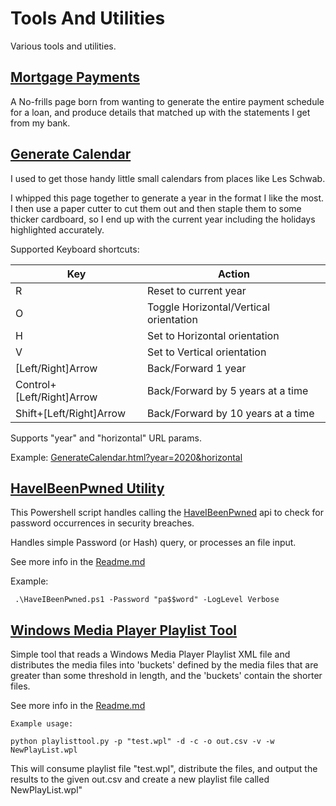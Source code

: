 # Tools And Utilities
Various tools and utilities.

## [Mortgage Payments](https://mrjimmo.com/ToolsAndUtilities/MortgagePayments/MortgagePayments.html)
A No-frills page born from wanting to generate the entire payment schedule for a loan, and produce details that matched up with the statements I get from my bank.

## [Generate Calendar](https://mrjimmo.com/ToolsAndUtilities/GenerateCalendar/GenerateCalendar.html)
I used to get those handy little small calendars from places like Les Schwab.

I whipped this page together to generate a year in the format I like the most.  I then use a paper cutter to cut them out and then staple them to some thicker cardboard, so I end up with the current year including the holidays highlighted accurately.

Supported Keyboard shortcuts:

|Key|Action|
|-|-|
|R|Reset to current year|
|O|Toggle Horizontal/Vertical orientation|
|H|Set to Horizontal orientation|
|V|Set to Vertical orientation|
|[Left/Right]Arrow|Back/Forward 1 year|
|Control+[Left/Right]Arrow|Back/Forward by 5 years at a time|
|Shift+[Left/Right]Arrow|Back/Forward by 10 years at a time|

Supports "year" and "horizontal" URL params.

Example: [GenerateCalendar.html?year=2020&horizontal](https://mrjimmo.com/ToolsAndUtilities/GenerateCalendar/GenerateCalendar.html?year=2020&horizontal)


## [HaveIBeenPwned Utility](https://github.com/MrJimmo/ToolsAndUtilities/tree/main/HaveIBeenPwned)
This Powershell script handles calling the [HaveIBeenPwned](https://haveibeenpwned.com/) api to check for password occurrences in security breaches.

Handles simple Password (or Hash) query, or processes an file input.

See more info in the [Readme.md](https://github.com/MrJimmo/ToolsAndUtilities/tree/main/HaveIBeenPwned/Readme.md)

Example:

` .\HaveIBeenPwned.ps1 -Password "pa$$word" -LogLevel Verbose`

## [Windows Media Player Playlist Tool](https://github.com/MrJimmo/ToolsAndUtilities/tree/main/PlaylistTool)
Simple tool that reads a Windows Media Player Playlist XML file and distributes the media files into 'buckets' defined by the media files that are greater than some threshold in length, and the 'buckets' contain the shorter files.

See more info in the [Readme.md](https://github.com/MrJimmo/ToolsAndUtilities/tree/main/PlaylistTool/Readme.md)

```
Example usage:

python playlisttool.py -p "test.wpl" -d -c -o out.csv -v -w NewPlayList.wpl
```
This will consume playlist file "test.wpl", distribute the files, and output the results to the given out.csv and create a new playlist file called NewPlayList.wpl"

